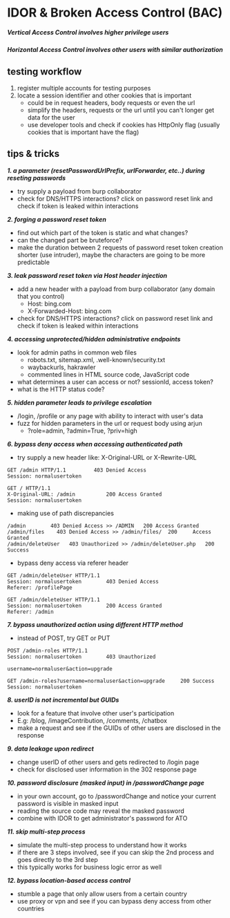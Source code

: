 # IDOR & Broken Access Control (BAC)

##### Vertical Access Control involves higher privilege users
##### Horizontal Access Control involves other users with similar authorization

## testing workflow
1. register multiple accounts for testing purposes
2. locate a session identifier and other cookies that is important
	- could be in request headers, body requests or even the url
	- simplify the headers, requests or the url until you can't longer get data for the user
	- use developer tools and check if cookies has HttpOnly flag (usually cookies that is important have the flag)

## tips & tricks
***1. a parameter (resetPasswordUrlPrefix, urlForwarder, etc..) during reseting passwords***
- try supply a payload from burp collaborator
- check for DNS/HTTPS interactions? click on password reset link and check if token is leaked within interactions
  
***2. forging a password reset token***
- find out which part of the token is static and what changes?
- can the changed part be bruteforce?
- make the duration between 2 requests of password reset token creation shorter (use intruder), maybe the characters are going to be more predictable
  
***3. leak password reset token via Host header injection***
- add a new header with a payload from burp collaborator (any domain that you control)
	- Host: bing.com
	- X-Forwarded-Host: bing.com
- check for DNS/HTTPS interactions? click on password reset link and check if token is leaked within interactions

***4. accessing unprotected/hidden administrative endpoints***
- look for admin paths in common web files
	- robots.txt, sitemap.xml, .well-known/security.txt
	- waybackurls, hakrawler
	- commented lines in HTML source code, JavaScript code
- what determines a user can access or not? sessionId, access token?
- what is the HTTP status code?
  
***5. hidden parameter leads to privilege escalation***
- /login, /profile or any page with ability to interact with user's data
- fuzz for hidden parameters in the url or request body using arjun
	- ?role=admin, ?admin=True, ?priv=high
 
***6. bypass deny access when accessing authenticated path***
- try supply a new header like: X-Original-URL or X-Rewrite-URL
```
GET /admin HTTP/1.1			403 Denied Access
Session: normalusertoken
```
```
GET / HTTP/1.1
X-Original-URL: /admin			200 Access Granted
Session: normalusertoken
```
- making use of path discrepancies
```
/admin 	      403 Denied Access >> /ADMIN 	200 Access Granted
/admin/files 	403 Denied Access >> /admin/files/ 	200 	Access Granted
/admin/deleteUser	403 Unauthorized >> /admin/deleteUser.php	200 Success
```
- bypass deny access via referer header
```
GET /admin/deleteUser HTTP/1.1
Session: normalusertoken		403 Denied Access
Referer: /profilePage
```
```
GET /admin/deleteUser HTTP/1.1
Session: normalusertoken		200 Access Granted
Referer: /admin
```

***7. bypass unauthorized action using different HTTP method***
- instead of POST, try GET or PUT
```
POST /admin-roles HTTP/1.1
Session: normalusertoken		403 Unauthorized

username=normaluser&action=upgrade
```
```
GET /admin-roles?username=normaluser&action=upgrade		200 Success
Session: normalusertoken
```

***8. userID is not incremental but GUIDs***
- look for a feature that involve other user's participation
- E.g: /blog, /imageContribution, /comments, /chatbox
- make a request and see if the GUIDs of other users are disclosed in the response
  
***9. data leakage upon redirect***
- change userID of other users and gets redirected to /login page
- check for disclosed user information in the 302 response page
  
***10. password disclosure (masked input) in /passwordChange page***
- in your own account, go to /passwordChange and notice your current password is visible in masked input
- reading the source code may reveal the masked password
- combine with IDOR to get administrator's password for ATO
  
***11. skip multi-step process***
- simulate the multi-step process to understand how it works
- if there are 3 steps involved, see if you can skip the 2nd process and goes directly to the 3rd step
- this typically works for business logic error as well
  
***12. bypass location-based access control***
- stumble a page that only allow users from a certain country
- use proxy or vpn and see if you can bypass deny access from other countries
